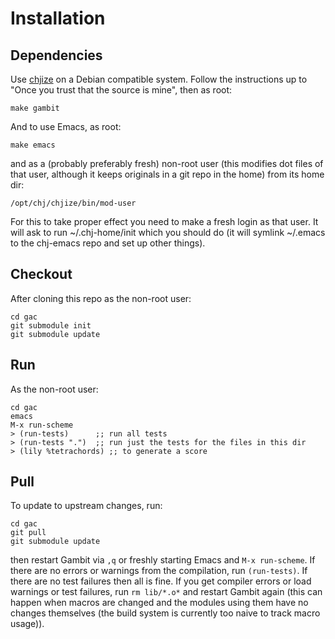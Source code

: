 # Installation

## Dependencies

Use [chjize](https://github.com/pflanze/chjize) on a Debian compatible
system. Follow the instructions up to "Once you trust that the source
is mine", then as root:

    make gambit

And to use Emacs, as root:

    make emacs

and as a (probably preferably fresh) non-root user (this modifies dot
files of that user, although it keeps originals in a git repo in the
home) from its home dir:

    /opt/chj/chjize/bin/mod-user

For this to take proper effect you need to make a fresh login as that
user. It will ask to run ~/.chj-home/init which you should do (it will
symlink ~/.emacs to the chj-emacs repo and set up other things).


## Checkout

After cloning this repo as the non-root user:

    cd gac
    git submodule init
    git submodule update

## Run

As the non-root user:

    cd gac
    emacs
    M-x run-scheme
    > (run-tests)      ;; run all tests
    > (run-tests ".")  ;; run just the tests for the files in this dir
    > (lily %tetrachords) ;; to generate a score

## Pull

To update to upstream changes, run:

    cd gac
    git pull
    git submodule update

then restart Gambit via `,q` or freshly starting Emacs and `M-x
run-scheme`. If there are no errors or warnings from the compilation,
run `(run-tests)`. If there are no test failures then all is fine. If
you get compiler errors or load warnings or test failures, run `rm
lib/*.o*` and restart Gambit again (this can happen when macros are
changed and the modules using them have no changes themselves (the
build system is currently too naive to track macro usage)).

